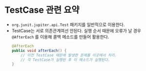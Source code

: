 TestCase 관련 요약
===============
* `org.junit.jupiter.api.Test` 패키지를 일반적으로 이용한다.
* TestCase는 서로 의존관계여선 안된다. 실행 순서 때문에 오류가 날 경우  `@AfterEach` 를 이용해 콜백 메소드를 만들어 활용한다.
	``` java
	@AfterEach
	public void afterEach() {
		// 이전 TestCase 때문에 발생한 문제를 이곳에서 처리.
		// 각 TestCase가 실행된 후 이 메소드가 실행된다.
	}
	```

